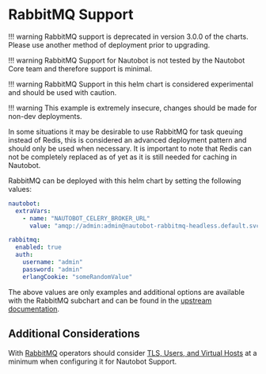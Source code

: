 # RabbitMQ Support

!!! warning
    RabbitMQ support is deprecated in version 3.0.0 of the charts. Please use another method of deployment prior to upgrading.

!!! warning
    RabbitMQ Support for Nautobot is not tested by the Nautobot Core team and therefore support is minimal.

!!! warning
    RabbitMQ Support in this helm chart is considered experimental and should be used with caution.

!!! warning
    This example is extremely insecure, changes should be made for non-dev deployments.

In some situations it may be desirable to use RabbitMQ for task queuing instead of Redis, this is considered an advanced deployment pattern and should only be used when necessary.  It is important to note that Redis can not be completely replaced as of yet as it is still needed for caching in Nautobot.

RabbitMQ can be deployed with this helm chart by setting the following values:

```yaml
nautobot:
  extraVars:
    - name: "NAUTOBOT_CELERY_BROKER_URL"
      value: "amqp://admin:admin@nautobot-rabbitmq-headless.default.svc:5672/"

rabbitmq:
  enabled: true
  auth:
    username: "admin"
    password: "admin"
    erlangCookie: "someRandomValue"
```

The above values are only examples and additional options are available with the RabbitMQ subchart and can be found in the [upstream documentation](https://github.com/bitnami/charts/tree/main/bitnami/rabbitmq).

## Additional Considerations

With [RabbitMQ](https://www.rabbitmq.com/) operators should consider [TLS, Users, and Virtual Hosts](https://www.rabbitmq.com/access-control.html) at a minimum when configuring it for Nautobot Support.
